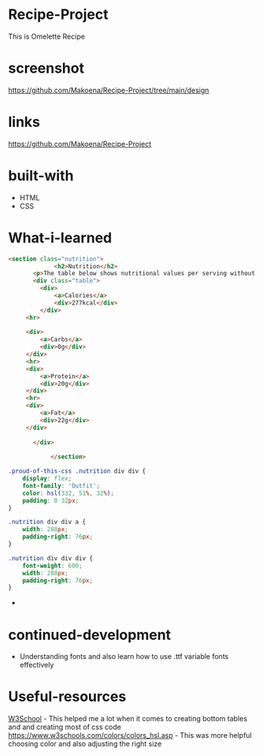 # Recipe-Project
This is Omelette Recipe

# screenshot
https://github.com/Makoena/Recipe-Project/tree/main/design

# links
https://github.com/Makoena/Recipe-Project
# built-with
- HTML
- CSS

# What-i-learned
   ```html
  <section class="nutrition">
                <h2>Nutrition</h2>
          <p>The table below shows nutritional values per serving without the additional fillings.</p>
          <div class="table">
            <div>
                <a>Calories</a>
                <div>277kcal</div>
            </div>
        <hr>
        
        <div>
            <a>Carbs</a>
            <div>0g</div>
        </div>
        <hr>
        <div>
            <a>Protein</a>
            <div>20g</div>
        </div>
        <hr>
        <div>
            <a>Fat</a>
            <div>22g</div>
        </div>
        
          </div>
        
               </section>
```
```css
.proud-of-this-css .nutrition div div {
	display: flex;
	font-family: 'Outfit';
	color: hsl(332, 51%, 32%);
	padding: 0 32px;
}

.nutrition div div a {
	width: 288px;
	padding-right: 76px;
}

.nutrition div div div {
	font-weight: 600;
	width: 288px;
	padding-right: 76px;
}

```
-
# continued-development

- Understanding fonts and also learn how to use .ttf variable fonts effectively

# Useful-resources

 [W3School](https://www.w3schools.com/) - This helped me a lot when it comes to creating bottom tables and and creating most of css code
 https://www.w3schools.com/colors/colors_hsl.asp   - This was more helpful choosing color  and also adjusting the right size